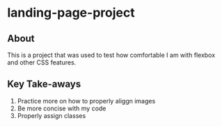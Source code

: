 # landing-page-project
## About

This is a project that was used to test how comfortable I am with flexbox and other CSS features.

## Key Take-aways
1. Practice more on how to properly aliggn images
2. Be more concise with my code
3. Properly assign classes
